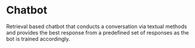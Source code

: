 # Chatbot
Retrieval based chatbot that conducts a conversation via textual methods and provides the best response from a predefined set of responses as the bot is trained accordingly. 
